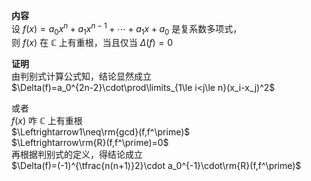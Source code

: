 **内容**  
设 $f(x)=a_0x^n+a_1x^{n-1}+\cdots+a_1x+a_0$ 是复系数多项式，  
则 $f(x)$ 在 $\mathbb{C}$ 上有重根，当且仅当 $\Delta(f)=0$  
  
**证明**  
由判别式计算公式知，结论显然成立  
 $\Delta(f)=a_0^{2n-2}\cdot\prod\limits_{1\le i<j\le n}(x_i-x_j)^2$  
  
或者  
 $f(x)$ 咋 $\mathbb{C}$ 上有重根  
 $\Leftrightarrow1\neq\rm{gcd}(f,f^\prime)$  
 $\Leftrightarrow\rm{R}(f,f^\prime)=0$  
再根据判别式的定义，得结论成立  
 $\Delta(f)=(-1)^{\tfrac{n(n+1)}2}\cdot a_0^{-1}\cdot\rm{R}(f,f^\prime)$  
